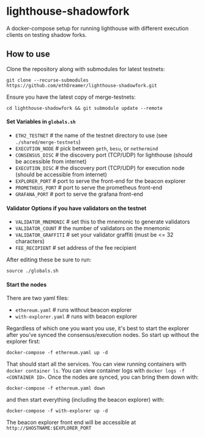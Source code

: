 # lighthouse-shadowfork

A docker-compose setup for running lighthouse with different execution clients on testing shadow forks.

## How to use

Clone the repository along with submodules for latest testnets:
```
git clone --recurse-submodules https://github.com/ethDreamer/lighthouse-shadowfork.git
```

Ensure you have the latest copy of merge-testnets:
```
cd lighthouse-shadowfork && git submodule update --remote
```

#### Set Variables in `globals.sh`

- `ETH2_TESTNET`   # the name of the testnet directory to use (see `./shared/merge-testnets`)
- `EXECUTION_NODE` # pick between `geth`, `besu`, or `nethermind`
- `CONSENSUS_DISC` # the discovery port (TCP/UDP) for lighthouse (should be accessible from internet)
- `EXECUTION_DISC` # the discovery port (TCP/UDP) for execution node (should be accessible from internet)
- `EXPLORER_PORT`  # port to serve the front-end for the beacon explorer
- `PROMETHEUS_PORT`    # port to serve the prometheus front-end
- `GRAFANA_PORT`       # port to serve the grafana front-end

#### Validator Options if you have validators on the testnet
- `VALIDATOR_MNEMONIC` # set this to the mnemonic to generate validators
- `VALIDATOR_COUNT`    # the number of validators on the mnemonic
- `VALIDATOR_GRAFFITI` # set your validator graffiti (must be <= 32 characters)
- `FEE_RECIPIENT`      # set address of the fee recipient

After editing these be sure to run:
```
source ./globals.sh
```

#### Start the nodes

There are two yaml files:
- `ethereum.yaml` # runs without beacon explorer
- `with-explorer.yaml` # runs with beacon explorer

Regardless of which one you want you use, it's best to start the explorer after you've synced the consensus/execution nodes. So start up without the explorer first:

```
docker-compose -f ethereum.yaml up -d
```

That should start all the services. You can view running containers with `docker container ls`. You can view container logs with `docker logs -f <CONTAINER ID>`. Once the nodes are synced, you can bring them down with:

```
docker-compose -f ethereum.yaml down
```

and then start everything (including the beacon explorer) with:
```
docker-compose -f with-explorer up -d
```

The beacon explorer front end will be accessible at `http://$HOSTNAME:$EXPLORER_PORT`




